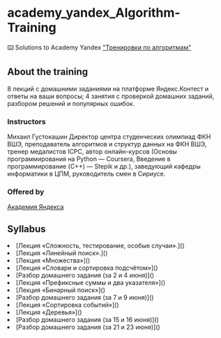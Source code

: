 # academy_yandex_Algorithm-Training
⌨️ Solutions to Academy Yandex ["Тренировки по алгоритмам"](https://yandex.ru/yaintern/algorithm-training)

## About the training
8 лекций с домашними заданиями на платформе Яндекс.Контест и ответы на ваши вопросы;
4 занятия с проверкой домашних заданий, разбором решений и популярных ошибок.

### Instructors
Михаил Густокашин
Директор центра студенческих олимпиад ФКН ВШЭ, преподаватель алгоритмов и структур данных на ФКН ВШЭ, тренер медалистов ICPC, автор онлайн-курсов (Основы программирования на Python — Coursera, Введение в программирование (C++) — Stepik и др.), заведующий кафедры информатики в ЦПМ, руководитель смен в Сириусе.

### Offered by
[Академия Яндекса](https://academy.yandex.ru/)

## Syllabus
<li>[Лекция «Сложность, тестирование, особые случаи».]()
<li>[Лекция «Линейный поиск».]()
<li>[Лекция «Множества»]()
<li>[Лекция «Словари и сортировка подсчётом»]()
<li>[Разбор домашнего задания (за 2 и 4 июня)]()
<li>[Лекция «Префиксные суммы и два указателя»]()
<li>[Лекция «Бинарный поиск»]()
<li>[Разбор домашнего задания (за 7 и 9 июня)]()
<li>[Лекция «Сортировка событий»]()
<li>[Лекция «Деревья»]()
<li>[Разбор домашнего задания (за 15 и 16 июня)]()
<li>[Разбор домашнего задания (за 21 и 23 июня)]()
